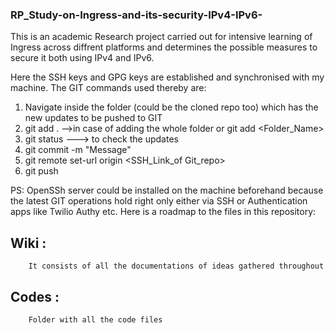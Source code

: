 ### RP_Study-on-Ingress-and-its-security-IPv4-IPv6-
This is an academic Research project carried out for intensive learning of Ingress across diffrent platforms and determines the possible measures to secure it both using IPv4 and IPv6.

Here the SSH keys and GPG keys are established and synchronised with my machine. The GIT commands used thereby are:
  1. Navigate inside the folder (could be the cloned repo too)  which has the new updates to be pushed to GIT 
  2.  git add . -->in case of adding the whole folder or git add <Folder_Name>
  3.  git status ---> to check the updates
  4.  git commit -m "Message"
  5.  git remote set-url origin <SSH_Link_of Git_repo>
  6.  git push

PS: OpenSSh server could be installed on the machine beforehand because the latest GIT operations hold right only either via SSH or Authentication apps like Twilio Authy etc.
Here is a roadmap to the files in this repository:
 ## Wiki  : 
        It consists of all the documentations of ideas gathered throughout
 ## Codes  : 
        Folder with all the code files
